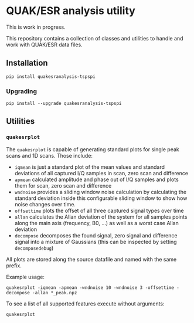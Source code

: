 # QUAK/ESR analysis utility

This is work in progress.

This repository contains a collection of classes and utilities to handle
and work with QUAK/ESR data files.

## Installation

```
pip install quakesranalysis-tspspi
```

### Upgrading

```
pip install --upgrade quakesranalysis-tspspi
```

## Utilities

### ```quakesrplot```

The ```quakesrplot``` is capable of generating standard plots for single peak
scans and 1D scans. Those include:

* ```iqmean``` is just a standard plot of the mean values and standard deviations
  of all captured I/Q samples in scan, zero scan and difference
* ```apmean``` calculated amplitude and phase out of I/Q samples and plots
  them for scan, zero scan and difference
* ```wndnoise``` provides a sliding window noise calculation by calculating the
  standard deviation inside this configurable sliding window to show how noise
  changes over time.
* ```offsettime``` plots the offset of all three captured signal types over time
* ```allan``` calculates the Allan deviation of the system for all samples points
  along the main axis (frequency, B0, ...) as well as a worst case Allan deviation
* ```decompose``` decomposes the found signal, zero signal and difference signal
  into a mixture of Gaussians (this can be inspected by setting ```decomposedebug```)

All plots are stored along the source datafile and named with the same prefix.

Example usage:

```
quakesrplot -iqmean -apmean -wndnoise 10 -wndnoise 3 -offsettime -decompose -allan *_peak.npz 
```

To see a list of all supported features execute without arguments:

```
quakesrplot
```
